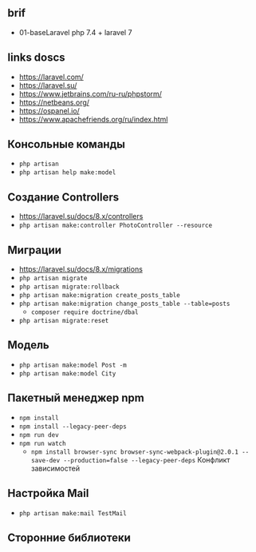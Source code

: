 ## brif
* 01-baseLaravel php 7.4 + laravel 7

## links doscs
* https://laravel.com/
* https://laravel.su/
* https://www.jetbrains.com/ru-ru/phpstorm/
* https://netbeans.org/
* https://ospanel.io/
* https://www.apachefriends.org/ru/index.html

## Консольные команды
* `php artisan`
* `php artisan help make:model`

## Создание Controllers
* https://laravel.su/docs/8.x/controllers
* `php artisan make:controller PhotoController --resource`

## Миграции
* https://laravel.su/docs/8.x/migrations
* `php artisan migrate`
* `php artisan migrate:rollback`
* `php artisan make:migration create_posts_table`
* `php artisan make:migration change_posts_table --table=posts`
    * `composer require doctrine/dbal`
* `php artisan migrate:reset`

## Модель
* `php artisan make:model Post -m`
* `php artisan make:model City`

## Пакетный менеджер npm
* `npm install`
* `npm install --legacy-peer-deps`
* `npm run dev`
* `npm run watch`
  * `npm install browser-sync browser-sync-webpack-plugin@2.0.1 --save-dev --production=false --legacy-peer-deps` Конфликт зависимостей

## Настройка Mail
* `php artisan make:mail TestMail`

## Сторонние библиотеки


